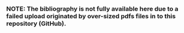 ### NOTE: The bibliography is not fully available here due to a failed upload originated by over-sized pdfs files in to this repository **(GitHub)**.

